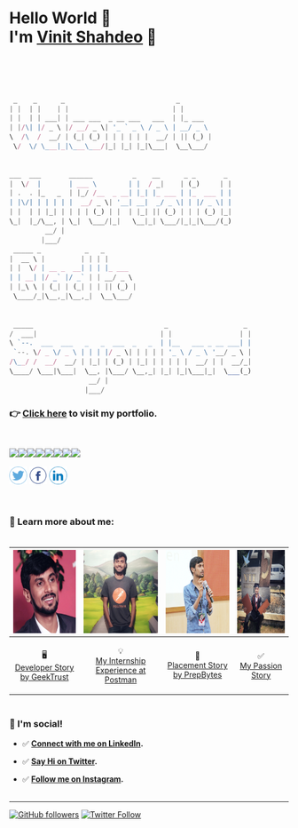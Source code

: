 # Hello World :wave: <br> I'm [Vinit Shahdeo](http://vinitshahdeo.github.io/) :cowboy_hat_face: <br><br>
 

```javascript


 _    _      _                            _                  
| |  | |    | |                          | |                 
| |  | | ___| | ___ ___  _ __ ___   ___  | |_ ___            
| |/\| |/ _ \ |/ __/ _ \| '_ ` _ \ / _ \ | __/ _ \           
\  /\  /  __/ | (_| (_) | | | | | |  __/ | || (_) |          
 \/  \/ \___|_|\___\___/|_| |_| |_|\___|  \__\___/           
                                                             
                                                             
___  ___       ______          _    __      _ _       _      
|  \/  |       | ___ \        | |  / _|    | (_)     | |     
| .  . |_   _  | |_/ /__  _ __| |_| |_ ___ | |_  ___ | |     
| |\/| | | | | |  __/ _ \| '__| __|  _/ _ \| | |/ _ \| |     
| |  | | |_| | | | | (_) | |  | |_| || (_) | | | (_) |_|     
\_|  |_/\__, | \_|  \___/|_|   \__|_| \___/|_|_|\___/(_)     
         __/ |                                               
        |___/                                                
 _____ _           _   _                                     
|  __ \ |         | | | |                                    
| |  \/ | __ _  __| | | |_ ___                               
| | __| |/ _` |/ _` | | __/ _ \                              
| |_\ \ | (_| | (_| | | || (_) |                             
 \____/_|\__,_|\__,_|  \__\___/                              
                                                             
                                                             
 _____                                 _                   _ 
/  ___|                               | |                 | |
\ `--.  ___  ___   _   _  ___  _   _  | |__   ___ _ __ ___| |
 `--. \/ _ \/ _ \ | | | |/ _ \| | | | | '_ \ / _ \ '__/ _ \ |
/\__/ /  __/  __/ | |_| | (_) | |_| | | | | |  __/ | |  __/_|
\____/ \___|\___|  \__, |\___/ \__,_| |_| |_|\___|_|  \___(_)
                    __/ |                                    
                   |___/                                     


```

### :point_right: [Click here](http://vinitshahdeo.github.io/) to visit my portfolio. 

<br>

[![](https://sourcerer.io/fame/vinitshahdeo/vinitshahdeo/vinitshahdeo.github.io/images/0)](https://sourcerer.io/fame/vinitshahdeo/vinitshahdeo/vinitshahdeo.github.io/links/0)[![](https://sourcerer.io/fame/vinitshahdeo/vinitshahdeo/vinitshahdeo.github.io/images/1)](https://sourcerer.io/fame/vinitshahdeo/vinitshahdeo/vinitshahdeo.github.io/links/1)[![](https://sourcerer.io/fame/vinitshahdeo/vinitshahdeo/vinitshahdeo.github.io/images/2)](https://sourcerer.io/fame/vinitshahdeo/vinitshahdeo/vinitshahdeo.github.io/links/2)[![](https://sourcerer.io/fame/vinitshahdeo/vinitshahdeo/vinitshahdeo.github.io/images/3)](https://sourcerer.io/fame/vinitshahdeo/vinitshahdeo/vinitshahdeo.github.io/links/3)[![](https://sourcerer.io/fame/vinitshahdeo/vinitshahdeo/vinitshahdeo.github.io/images/4)](https://sourcerer.io/fame/vinitshahdeo/vinitshahdeo/vinitshahdeo.github.io/links/4)[![](https://sourcerer.io/fame/vinitshahdeo/vinitshahdeo/vinitshahdeo.github.io/images/5)](https://sourcerer.io/fame/vinitshahdeo/vinitshahdeo/vinitshahdeo.github.io/links/5)[![](https://sourcerer.io/fame/vinitshahdeo/vinitshahdeo/vinitshahdeo.github.io/images/6)](https://sourcerer.io/fame/vinitshahdeo/vinitshahdeo/vinitshahdeo.github.io/links/6)[![](https://sourcerer.io/fame/vinitshahdeo/vinitshahdeo/vinitshahdeo.github.io/images/7)](https://sourcerer.io/fame/vinitshahdeo/vinitshahdeo/vinitshahdeo.github.io/links/7)

<a href="https://twitter.com/Vinit_Shahdeo"><img src="images/twitter.png" width="32px" height="32px"></a> <a href="https://www.facebook.com/vinit.shahdeo"><img src="images/facebook.png" width="32px" height="32px"></a> <a href="https://www.linkedin.com/in/vinitshahdeo/"><img src="images/linkedin.png" width="32px" height="32px"></a>

<br>

### :handshake: Learn more about me: <br><br>

| <img src="./images/gallery/Vinit%20Shahdeo.jpg" width="150px" height="150px">  | <img src="images/gallery/VINIT%20SHAHDEO%20POSTMAN%20SE.jpeg" width="150px" height="150px">  | <img src="images/gallery/Vinit%20Shahdeo%20-%20VINHACK%20SPEAKER.jpeg" width="150px" height="150px">  | <img src="images/gallery/VINIT%20SHAHDEO%20-%20CONVOCATION%20VIT.jpeg" width="150px" height="150px">  |
|---|---|---|---|
| <p align="center"> :desktop_computer: <br> [Developer Story by GeekTrust](https://www.geektrust.in/blog/2019/07/31/developers-story-vinit-shahdeo/) </p>  | <p align="center"> :bulb: <br> [My Internship Experience at Postman](https://medium.com/@vinitshahdeo/software-engineering-internship-experience-at-postman-182df16ef33f) </p> | <p align="center"> :dart: <br> [Placement Story by PrepBytes](https://www.prepbytes.com/preparation-bytes/motivational-stories-placement-success-after-rejections) </p> | <p align="center"> :white_check_mark: <br> [My Passion Story](https://passionconnect.in/passionstory/vinit-shahdeo) </p>  |

### <br> :wave: I'm social! <br>

- :white_check_mark: **[Connect with me on LinkedIn]().** <br>

- :white_check_mark: **[Say Hi on Twitter]().** <br>

- :white_check_mark: **[Follow me on Instagram]().** <br><br>

-----

[![GitHub followers](https://img.shields.io/github/followers/vinitshahdeo.svg?label=Follow%20@vinitshahdeo&style=social)](https://github.com/vinitshahdeo/) [![Twitter Follow](https://img.shields.io/twitter/follow/Vinit_Shahdeo?style=social)](https://twitter.com/Vinit_Shahdeo)
